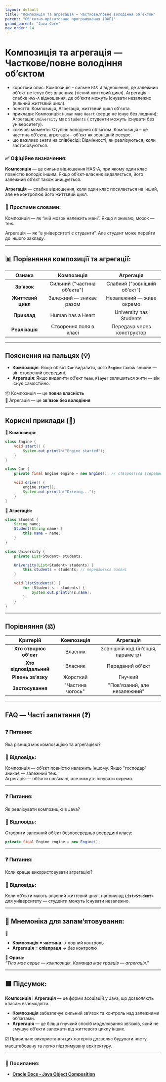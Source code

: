 ```yaml
---
layout: default
title: "Композиція та агрегація — Часткове/повне володіння об’єктом"
parent: "Об'єктно-орієнтоване програмування (ООП)"
grand_parent: "Java Core"
nav_order: 14
---
```


# Композиція та агрегація — Часткове/повне володіння об’єктом

* короткий опис: Композиція – сильне `HAS-A` відношення, де залежний об'єкт не існує без власника (тісний життєвий
  цикл). Агрегація – слабке `HAS-A` відношення, де об'єкти можуть існувати незалежно (вільний життєвий цикл).
* поняття: Композиція, Агрегація, життєвий цикл об'єкта.
* приклади: Композиція: `Human` має `Heart` (серце не існує без людини); Агрегація: `University` має `Students` (
  студенти можуть існувати без університету).
* ключові моменти: Ступінь володіння об'єктом. Композиція – це частина об'єкта, агрегація – об'єкт як зовнішній ресурс.
* що важливо знати на співбесіді: Відмінності, як реалізуються, коли застосовуються.

### **✅ Офіційне визначення:**

**Композиція** — це сильне відношення HAS-A, при якому один клас повністю володіє іншим. Якщо об’єкт-власник
видаляється, його залежний об’єкт також знищується.

**Агрегація** — слабке відношення, коли один клас посилається на інший, але не контролює його життєвий цикл.

### **🧠 Простими словами:**

Композиція — як “мій мозок належить мені”. Якщо я зникаю, мозок — теж.

Агрегація — як “в університеті є студенти”. Але студент може перейти до іншого закладу.


---

## **📊 Порівняння композиції та агрегації:**

|      Ознака       |         Композиція          |          Агрегація           |
|:-----------------:|:---------------------------:|:----------------------------:|
|    **Зв’язок**    | Сильний ("частина об’єкта") | Слабкий ("зовнішній об’єкт") |
| **Життєвий цикл** |   Залежний — зникає разом   |   Незалежний — живе окремо   |
|    **Приклад**    |      Human has a Heart      |   University has Students    |
|  **Реалізація**   |   Створення поля в класі    |  Передача через конструктор  |

---

## **Пояснення на пальцях (💡)**

* **Композиція**: Якщо об’єкт **`Car`** видалити, його **`Engine`** також зникне — він створений всередині.
* **Агрегація**: Якщо видалити об’єкт **`Team`**, **`Player`** залишиться жити — він існує самостійно.

📦 Композиція — це **повна власність**  
🤝 Агрегація — це **зв’язок без володіння**

---

## **Корисні приклади (🧪)**

🔹 **Композиція:**

```java
class Engine {
    void start() {
        System.out.println("Engine started");
    }
}

class Car {
    private final Engine engine = new Engine(); // створюється всередині

    void drive() {
        engine.start();
        System.out.println("Driving...");
    }
}
```

🔹 **Агрегація:**

```java
class Student {
    String name;
    Student(String name) {
        this.name = name;
    }
}

class University {
    private List<Student> students;

    University(List<Student> students) {
        this.students = students; // передаються ззовні
    }

    void listStudents() {
        for (Student s : students) {
            System.out.println(s.name);
        }
    }
}
```

---

## **Порівняння (⚖️)**

|        Критерій        |    Композиція    |             Агрегація              |
|:----------------------:|:----------------:|:----------------------------------:|
| **Хто створює об'єкт** |     Власник      | Зовнішній код (інʼєкція, параметр) |
| **Хто відповідальний** |     Власник      |          Переданий об'єкт          |
|   **Рівень зв’язку**   |     Жорсткий     |              Гнучкий               |
|    **Застосування**    | "Частина чогось" |    "Пов'язаний, але незалежний"    |

---

## **FAQ — Часті запитання (❓)**

### **❓ Питання:**

 Яка різниця між композицією та агрегацією?  
### **💬 Відповідь:**

 
Композиція — об’єкт повністю належить іншому. Якщо "господар" зникає — залежний теж.  
Агрегація — об’єкти пов’язані, але можуть існувати окремо.

---

### **❓ Питання:**

 Як реалізувати композицію в Java?  
### **💬 Відповідь:**

 
Створити залежний об’єкт безпосередньо всередині класу:

```java
private final Engine engine = new Engine();
```

---

### **❓ Питання:**

 Коли краще використовувати агрегацію?  
### **💬 Відповідь:**

 
Коли об’єкти мають власний життєвий цикл, наприклад **`List<Student>`** для університету — студенти можуть існувати
незалежно.

---

## **🧠 Мнемоніка для запам’ятовування:**

📌

* **Композиція \= частина** -> повний контроль
* **Агрегація \= співпраця** -> без контролю

🧠 **Фраза:**  
*“Тіло має серце — композиція. Команда має гравців — агрегація.”*

---

## **🟩 Підсумок:**

**Композиція** і **Агрегація** — це форми асоціацій у Java, що дозволяють класам взаємодіяти.

* **Композиція** забезпечує сильний зв’язок та контроль над залежними об’єктами.
* **Агрегація** — це більш гнучкий спосіб моделювання зв’язків, який не змушує об’єкти залежати від життєвого циклу
  інших.

☑️ Правильне використання цих патернів дозволяє будувати чисту, масштабовану та легко підтримувану архітектуру.

---

### **🔗 Посилання:**

* [**Oracle Docs \- Java Object Composition**](https://docs.oracle.com/javase/tutorial/java/javaOO/objectcreation.html)